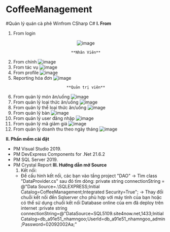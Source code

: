   # CoffeeManagement
  #Quản lý quán cà phê Winfrom CSharp C#
  __I. From__
  
  1. From login
  
   <div align="center">
  
  ![image](https://user-images.githubusercontent.com/107678223/209601895-42e9d5f1-6c83-4f52-a639-9c860911a488.png)
  
  </div>

<div align="center">

    **Nhân Viên**
  
</div>
  
  
  2. From chính
  ![image](https://user-images.githubusercontent.com/107678223/209601988-674092c9-1549-4c9c-85e9-a913b6143982.png)
  3. From tác vụ
  ![image](https://user-images.githubusercontent.com/107678223/210324354-e9132fdd-789d-4b3d-94c3-6bd2d1a68d6c.png)
  4. From profile
  ![image](https://user-images.githubusercontent.com/107678223/209602090-9c60f173-4883-439c-aae2-741dff65597d.png)
  5. Reporting hóa đơn
  ![image](https://user-images.githubusercontent.com/107678223/209602245-01bff54a-540f-474c-a774-085e6f89b640.png)
  
<div align="center">

    **Quản trị viên**
  
</div>

  6. From quản lý món ăn/uống
  ![image](https://user-images.githubusercontent.com/107678223/210323292-11c451cc-f7b7-4174-b272-08a979469a4e.png)
  7. From quản lý loại thức ăn/uống
  ![image](https://user-images.githubusercontent.com/107678223/210323390-6b2f1522-8bd3-4cf3-9d8d-17a2a25b2678.png)
  8. From quản lý thể loại thức ăn/uống
  ![image](https://user-images.githubusercontent.com/107678223/210323451-84cadc28-842e-42cd-975e-1173826b3d88.png)
  9. From quản lý bàn
  ![image](https://user-images.githubusercontent.com/107678223/210323498-7d81271d-3c89-45c0-b77e-0cb6dfa9bb7e.png)
  10. From quản lý user đăng nhập
  ![image](https://user-images.githubusercontent.com/107678223/210323565-17301276-1171-41ed-a367-21f619c49d89.png)
  11. From quản lý mã giảm giá
  ![image](https://user-images.githubusercontent.com/107678223/210323622-bbcbb1a0-357e-4d47-a58a-7e25f9d5322a.png)
  12. From quản lý doanh thu theo ngày tháng
  ![image](https://user-images.githubusercontent.com/107678223/210323721-86ccb034-fddb-4656-8429-a1b548635c81.png)
  
  
  
  __II. Phần mềm cài đặt__
  -	PM Visual Studio 2019.
  -	PM DevExpress Components for .Net 21.6.2
  -	PM SQL Server 2019.
  -	PM Crystal Report 
  __III. Hướng dẫn mở Source__
    1. Kết nối:
      - Để cấu hình kết nối, các bạn vào tầng project  "DAO"  → Tìm class "DataProvider.cs"  sau đó tìm dòng: 
private string connectionString = @"Data Source=.\SQLEXPRESS;Initial Catalog=CoffeeManagement;Integrated Security=True"; 
→ Thay đổi chuỗi kết nối đến Sqlserver cho phù hợp với máy tính của bạn hoặc có thể sử dụng chuổi kết nối Database online của em đã deploy trên internet :private string connectionString=@"DataSource=SQL5109.site4now.net,1433;InitialCatalog=db_a91e51_nhamngoo;UserId=db_a91e51_nhamngoo_admin;Password=02092002Aa;"


